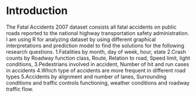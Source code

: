 # Introduction
The Fatal Accidents 2007 dataset consists all fatal accidents on public roads reported to the national highway transportation safety administration. I am using R for analyzing dataset by using different graphical interpretations and prediction model to find the solutions for the following research questions.
1.Fatalities by month, day of week, hour, state
2.Crash counts by Roadway function class, Route, Relation to road, Speed limit, light conditions,
3.Pedestrians involved in accident, Number of hit and run cases in accidents
4.Which type of accidents are more frequent in different road types
5.Accidents by alignment and number of lanes, Surrounding conditions and traffic controls functioning,
weather conditions and roadway traffic flow.

